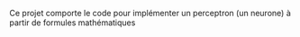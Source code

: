 Ce projet comporte le code pour implémenter un perceptron (un neurone) à partir de formules mathématiques
